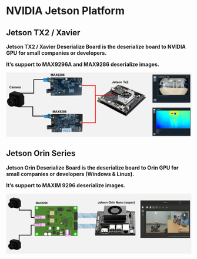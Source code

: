 # NVIDIA Jetson Platform

## Jetson TX2 / Xavier

**Jetson TX2 / Xavier Deserialize Board is the deserialize board to NVIDIA GPU for small companies or developers.**

**It’s support to MAX9296A and MAX9286 deserialize images.**

![스크린샷이(가) 표시된 사진 AI 생성 콘텐츠는 정확하지 않을 수 있습니다.](media/e0223c76001e0ed38b189c33741ca15a.png)

## Jetson Orin Series

**Jetson Orin Deserialize Board is the deserialize board to Orin GPU for small companies or developers (Windows & Linux).**

**It’s support to MAXIM 9296 deserialize images.**

![텍스트, 스크린샷, 멀티미디어 소프트웨어이(가) 표시된 사진 AI 생성 콘텐츠는 정확하지 않을 수 있습니다.](media/aaad14c7c845f62781a721f661438ea1.png)
